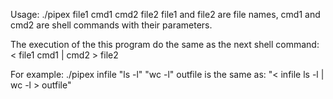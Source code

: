 
Usage: ./pipex file1 cmd1 cmd2 file2
   file1 and file2 are file names, 
   cmd1 and cmd2 are shell commands with their parameters.

The execution of the this program do the same as the next shell command:
  < file1 cmd1 | cmd2 > file2
  
  
For example:
  ./pipex infile "ls -l" "wc -l" outfile 
  is the same as:
  "< infile ls -l | wc -l > outfile"
